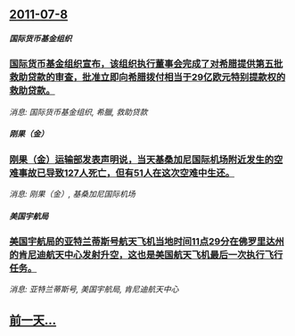## [2011-07-8](/news/2011/07/8/index.md)

##### 国际货币基金组织
### [国际货币基金组织宣布，该组织执行董事会完成了对希腊提供第五批救助贷款的审查，批准立即向希腊拨付相当于29亿欧元特别提款权的救助贷款。](/news/2011/07/8/国际货币基金组织宣布-该组织执行董事会完成了对希腊提供第五批救助贷款的审查-批准立即向希腊拨付相当于29亿欧元特别提款权.md)
_消息: 国际货币基金组织, 希臘, 救助贷款_

##### 刚果（金）
### [刚果（金）运输部发表声明说，当天基桑加尼国际机场附近发生的空难事故已导致127人死亡，但有51人在这次空难中生还。](/news/2011/07/8/刚果-金-运输部发表声明说-当天基桑加尼国际机场附近发生的空难事故已导致127人死亡-但有51人在这次空难中生还.md)
_消息: 刚果（金）, 基桑加尼国际机场_

##### 美国宇航局
### [美国宇航局的亚特兰蒂斯号航天飞机当地时间11点29分在佛罗里达州的肯尼迪航天中心发射升空，这也是美国航天飞机最后一次执行飞行任务。](/news/2011/07/8/美国宇航局的亚特兰蒂斯号航天飞机当地时间11点29分在佛罗里达州的肯尼迪航天中心发射升空-这也是美国航天飞机最后一次执行.md)
_消息: 亚特兰蒂斯号, 美国宇航局, 肯尼迪航天中心_

## [前一天...](/news/2011/07/7/index.md)

